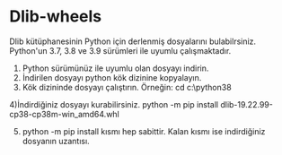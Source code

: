# Dlib-wheels
Dlib kütüphanesinin Python için derlenmiş dosyalarını bulabilrsiniz. Python'un 3.7, 3.8 ve 3.9 sürümleri ile uyumlu çalışmaktadır. 

1) Python sürümünüz ile uyumlu olan dosyayı indirin.
2) İndirilen dosyayı python kök dizinine kopyalayın.
3) Kök dizininde dosyayı çalıştırın.
Örneğin: cd c:\python38

4)İndirdiğiniz dosyayı kurabilirsiniz.
  python -m pip install dlib-19.22.99-cp38-cp38m-win_amd64.whl 
  
5) python -m pip install kısmı hep sabittir. Kalan kısmı ise indirdiğiniz dosyanın uzantısı.
   
